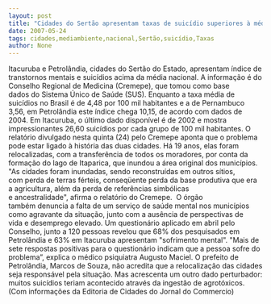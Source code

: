 ```yaml
---
layout: post
title: "Cidades do Sertão apresentam taxas de suicídio superiores à média nacional"
date: 2007-05-24
tags: cidades,mediambiente,nacional,Sertão,suicídio,Taxas
author: None
---
```

Itacuruba e Petrol&acirc;ndia, cidades do Sert&atilde;o do Estado, apresentam &iacute;ndice&nbsp;de transtornos mentais e suic&iacute;dios acima da m&eacute;dia nacional. A informa&ccedil;&atilde;o&nbsp;&eacute; do Conselho Regional de Medicina (Cremepe), que tomou como base dados&nbsp;do Sistema &Uacute;nico de Sa&uacute;de (SUS). 
Enquanto a taxa m&eacute;dia de suic&iacute;dios no Brasil &eacute; de 4,48 por 100 mil&nbsp;habitantes e a de Pernambuco 3,56, em Petrol&acirc;ndia este &iacute;ndice chega&nbsp;10,15, de acordo com dados de 2004.&nbsp;Em Itacuruba, o &uacute;ltimo dado dispon&iacute;vel &eacute; de 2002 e mostra impressionantes&nbsp;26,60 suic&iacute;dios por cada grupo de 100 mil habitantes. 
O relat&oacute;rio divulgado nesta quinta (24) pelo Cremepe&nbsp;aponta que o problema pode estar ligado &agrave; hist&oacute;ria das duas&nbsp;cidades.&nbsp;H&aacute; 19 anos, elas foram relocalizadas, com a transfer&ecirc;ncia de&nbsp;todos os moradores, por conta da forma&ccedil;&atilde;o do lago de Itaparica, que inundou a &aacute;rea original dos munic&iacute;pios.
&quot;As cidades foram inundadas, sendo reconstru&iacute;das em outros s&iacute;tios, com&nbsp;perda de terras f&eacute;rteis, conseq&uuml;ente perda da base produtiva que era a&nbsp;agricultura, al&eacute;m da perda de refer&ecirc;ncias simb&oacute;licas e&nbsp;ancestralidade&quot;,&nbsp;afirma o relat&oacute;rio do Cremepe.&nbsp;
O &oacute;rg&atilde;o tamb&eacute;m&nbsp;denuncia a falta de um servi&ccedil;o de sa&uacute;de mental nos munic&iacute;pios como agravante da situa&ccedil;&atilde;o, junto com a aus&ecirc;ncia de perspectivas de vida&nbsp;e desemprego elevado. 
Um question&aacute;rio aplicado em abril pelo Conselho, junto a 120 pessoas revelou que 68% dos pesquisados em Petrol&acirc;ndia e 63% em&nbsp;Itacuruba apresentam &quot;sofrimento mental&quot;. 
&quot;Mais de sete respostas positivas para o question&aacute;rio indicam que a&nbsp;pessoa sofre do problema&rdquo;, explica o m&eacute;dico psiquiatra Augusto Maciel. 
O prefeito de Petrol&acirc;ndia, Marcos de Souza, n&atilde;o acredita que a&nbsp;relocaliza&ccedil;&atilde;o das cidades seja respons&aacute;vel pela situa&ccedil;&atilde;o. Mas acrescenta&nbsp;um outro dado perturbador: muitos suic&iacute;dios teriam acontecido&nbsp;atrav&eacute;s da ingest&atilde;o de agrot&oacute;xicos.
(Com informa&ccedil;&otilde;es da Editoria de Cidades do Jornal do Commercio) 